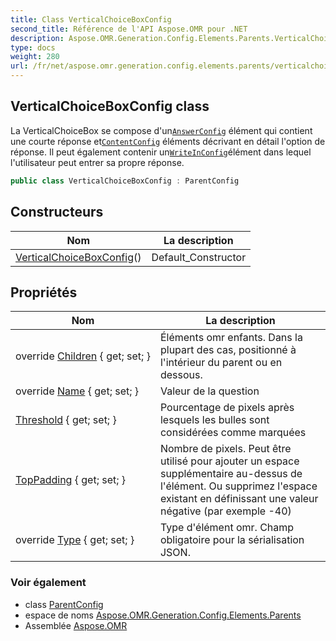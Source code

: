 ```yaml
---
title: Class VerticalChoiceBoxConfig
second_title: Référence de l'API Aspose.OMR pour .NET
description: Aspose.OMR.Generation.Config.Elements.Parents.VerticalChoiceBoxConfig classe. La VerticalChoiceBox se compose dunAnswerConfig élément qui contient une courte réponse etContentConfig éléments décrivant en détail loption de réponse. Il peut également contenir unWriteInConfigélément dans lequel lutilisateur peut entrer sa propre réponse.
type: docs
weight: 280
url: /fr/net/aspose.omr.generation.config.elements.parents/verticalchoiceboxconfig/
---
```

## VerticalChoiceBoxConfig class

La VerticalChoiceBox se compose d'un[`AnswerConfig`](../answerconfig/) élément qui contient une courte réponse et[`ContentConfig`](../../aspose.omr.generation.config.elements/contentconfig/) éléments décrivant en détail l'option de réponse. Il peut également contenir un[`WriteInConfig`](../../aspose.omr.generation.config.elements/writeinconfig/)élément dans lequel l'utilisateur peut entrer sa propre réponse.

```csharp
public class VerticalChoiceBoxConfig : ParentConfig
```

## Constructeurs

| Nom | La description |
| --- | --- |
| [VerticalChoiceBoxConfig](verticalchoiceboxconfig/)() | Default_Constructor |

## Propriétés

| Nom | La description |
| --- | --- |
| override [Children](../../aspose.omr.generation.config.elements.parents/verticalchoiceboxconfig/children/) { get; set; } | Éléments omr enfants. Dans la plupart des cas, positionné à l'intérieur du parent ou en dessous. |
| override [Name](../../aspose.omr.generation.config.elements.parents/verticalchoiceboxconfig/name/) { get; set; } | Valeur de la question |
| [Threshold](../../aspose.omr.generation.config.elements.parents/verticalchoiceboxconfig/threshold/) { get; set; } | Pourcentage de pixels après lesquels les bulles sont considérées comme marquées |
| [TopPadding](../../aspose.omr.generation.config.elements.parents/verticalchoiceboxconfig/toppadding/) { get; set; } | Nombre de pixels. Peut être utilisé pour ajouter un espace supplémentaire au-dessus de l'élément. Ou supprimez l'espace existant en définissant une valeur négative (par exemple -40) |
| override [Type](../../aspose.omr.generation.config.elements.parents/verticalchoiceboxconfig/type/) { get; set; } | Type d'élément omr. Champ obligatoire pour la sérialisation JSON. |

### Voir également

* class [ParentConfig](../../aspose.omr.generation.config/parentconfig/)
* espace de noms [Aspose.OMR.Generation.Config.Elements.Parents](../../aspose.omr.generation.config.elements.parents/)
* Assemblée [Aspose.OMR](../../)


